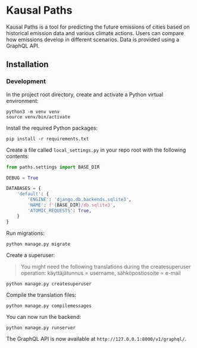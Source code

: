 # Kausal Paths

Kausal Paths is a tool for predicting the future emissions of cities based on historical emission data and various climate actions. Users can compare how emissions develop in different scenarios. Data is provided using a GraphQL API.

## Installation

### Development

In the project root directory, create and activate a Python virtual environment:

```shell
python3 -m venv venv
source venv/bin/activate
```

Install the required Python packages:

```shell
pip install -r requirements.txt
```
Create a file called `local_settings.py` in your repo root with the following contents:

```python
from paths.settings import BASE_DIR

DEBUG = True

DATABASES = {
    'default': {
        'ENGINE': 'django.db.backends.sqlite3',
        'NAME': f'{BASE_DIR}/db.sqlite3',
        'ATOMIC_REQUESTS': True,
    }
}
```

Run migrations:

```shell
python manage.py migrate
```

Create a superuser:
> You might need the following translations during the createsuperuser operation: käyttäjätunnus = username, sähköpostiosoite = e-mail

```shell
python manage.py createsuperuser
```

Compile the translation files:

```shell
python manage.py compilemessages
```

You can now run the backend:

```shell
python manage.py runserver
```

The GraphQL API is now available at `http://127.0.0.1:8000/v1/graphql/`.
